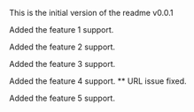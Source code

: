 This is the initial version of the readme v0.0.1

Added the feature 1 support.

Added the feature 2 support.

Added the feature 3 support.

Added the feature 4 support.
    ** URL issue fixed.
	
Added the feature 5 support.